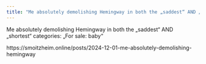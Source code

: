 ```yaml
---
title: "Me absolutely demolishing Hemingway in both the „saddest“ AND „shortest“ categories:  „For..."
---
```

<div class="trix-content">
  <p>Me absolutely demolishing Hemingway in both the „saddest“ AND „shortest“ categories:  „For sale: baby“</p>
</div>
https://smoitzheim.online/posts/2024-12-01-me-absolutely-demolishing-hemingway